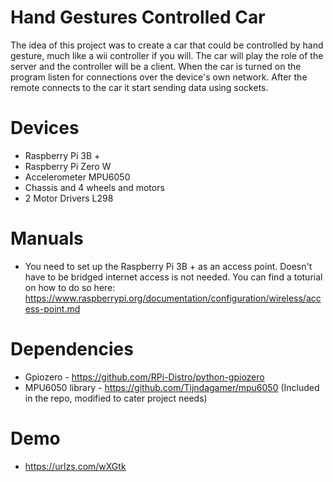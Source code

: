 # Hand Gestures Controlled Car
The idea of this project was to create a car that could be controlled by hand gesture, much like a wii controller if you will. The car will play the role of the server and the controller will be a client. When the car is turned on the program listen for connections over the device's own network. After the remote connects to the car it start sending data using sockets.

# Devices
- Raspberry Pi 3B +
- Raspberry Pi Zero W
- Accelerometer MPU6050
- Chassis and 4 wheels and motors
- 2 Motor Drivers L298

# Manuals
- You need to set up the Raspberry Pi 3B + as an access point. Doesn't have to be bridged internet access is not needed. You can find a toturial on how to do so here: https://www.raspberrypi.org/documentation/configuration/wireless/access-point.md

# Dependencies
- Gpiozero - https://github.com/RPi-Distro/python-gpiozero
- MPU6050 library - https://github.com/Tijndagamer/mpu6050 (Included in the repo, modified to cater project needs)

# Demo
- https://urlzs.com/wXGtk

